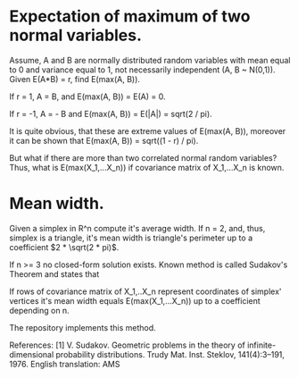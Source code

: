 # Expectation of maximum of two normal variables.

Assume, A and B are normally distributed random variables with mean equal to 0 and variance equal to 1, not necessarily independent (A, B ~ N(0,1)). Given E(A*B) = r, find E(max(A, B)).

If r = 1, A = B, and E(max(A, B)) = E(A) = 0.

If r = -1, A = - B and E(max(A, B)) = E(|A|) = sqrt(2 / pi).

It is quite obvious, that these are extreme values of E(max(A, B)), moreover it can be shown that E(max(A, B)) =  sqrt((1 - r) / pi).

But what if there are more than two correlated normal random variables? Thus, what is E(max(X_1,...X_n)) if covariance matrix of X_1,...X_n is known.

# Mean width.

Given a simplex in R^n compute it's average width. If n = 2, and, thus, simplex is a triangle, it's mean width is triangle's perimeter up to a coefficient $2 * \sqrt(2 * pi)$.

If n >= 3 no closed-form solution exists. Known method is called Sudakov's Theorem and states that

If rows of covariance matrix of X_1,..X_n represent coordinates of simplex' vertices it's mean width equals E(max(X_1,...X_n)) up to a coefficient depending on n.

The repository implements this method.

References: [1] V. Sudakov. Geometric problems in the theory of infinite-dimensional probability distributions. Trudy Mat. Inst. Steklov, 141(4):3–191, 1976. English
translation: AMS
